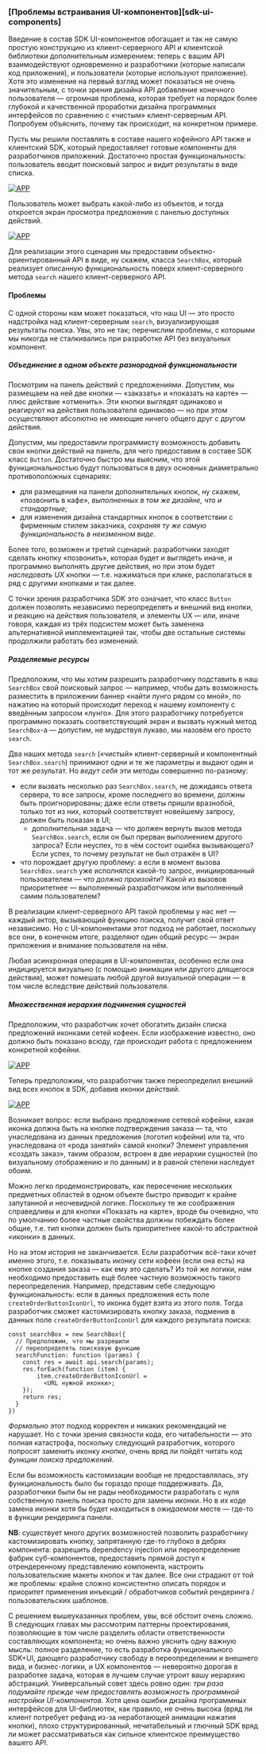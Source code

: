 ### [Проблемы встраивания UI-компонентов][sdk-ui-components]

Введение в состав SDK UI-компонентов обогащает и так не самую простую конструкцию из клиент-серверного API и клиентской библиотеки дополнительным измерением: теперь с вашим API взаимодействуют одновременно и разработчики (которые написали код приложения), и пользователи (которые используют приложение). Хотя это изменение на первый взгляд может показаться не очень значительным, с точки зрения дизайна API добавление конечного пользователя — огромная проблема, которая требует на порядок более глубокой и качественной проработки дизайна программных интерфейсов по сравнению с «чистым» клиент-серверным API. Попробуем объяснить, почему так происходит, на конкретном примере.

Пусть мы решили поставлять в составе нашего кофейного API также и клиентский SDK, который предоставляет готовые компоненты для разработчиков приложений. Достаточно простая функциональность: пользователь вводит поисковый запрос и видит результаты в виде списка.

[![APP](/img/mockups/01.png "Основной экран приложения с результатами поиска")]()

Пользователь может выбрать какой-либо из объектов, и тогда откроется экран просмотра предложения с панелью доступных действий.

[![APP](/img/mockups/02.png "Панель просмотра предложения")]()

Для реализации этого сценария мы предоставим объектно-ориентированный API в виде, ну скажем, класса `SearchBox`, который реализует описанную функциональность поверх клиент-серверного метода `search` нашего клиент-серверного API.

#### Проблемы

С одной стороны нам может показаться, что наш UI — это просто надстройка над клиент-серверным `search`, визуализирующая результаты поиска. Увы, это не так; перечислим проблемы, с которыми мы никогда не сталкивались при разработке API без визуальных компонент.

##### Объединение в одном объекте разнородной функциональности

Посмотрим на панель действий с предложениями. Допустим, мы размещаем на ней две кнопки — «заказать» и «показать на карте» — плюс действие «отменить». Эти кнопки выглядят одинаково и реагируют на действия пользователя одинаково — но при этом осуществляют абсолютно не имеющие ничего общего друг с другом действия.

Допустим, мы предоставили программисту возможность добавить свои кнопки действий на панель, для чего предоставим в составе SDK класс `Button`. Достаточно быстро мы выясним, что этой функциональностью будут пользоваться в двух основных диаметрально противоположных сценариях:
  * для размещения на панели дополнительных кнопок, ну скажем, «позвонить в кафе», *выполненных в том же дизайне, что и стандартные*;
  * для изменения дизайна стандартных кнопок в соответствии с фирменным стилем заказчика, *сохраняя ту же самую функциональность в неизменном виде*.

Более того, возможен и третий сценарий: разработчики заходят сделать кнопку «позвонить», которая будет и выглядеть иначе, и программно выполнять другие действия, но при этом будет *наследовать UX* кнопки — т.е. нажиматься при клике, располагаться в ряд с другими кнопками и так далее.

С точки зрения разработчика SDK это означает, что класс `Button` должен позволять независимо переопределять и внешний вид кнопки, и реакцию на действия пользователя, и элементы UX — или, иначе говоря, каждая из трёх подсистем может быть заменена альтернативной имплементацией так, чтобы две остальные системы продолжили работать без изменений.

##### Разделяемые ресурсы

Предположим, что мы хотим разрешить разработчику подставить в наш `SearchBox` свой поисковый запрос — например, чтобы дать возможность разместить в приложении баннер «найти лунго рядом со мной», по нажатию на который происходит переход к нашему компоненту с введённым запросом «лунго». Для этого разработчику потребуется программно показать соответствующий экран и вызвать нужный метод `SearchBox`-а — допустим, не мудрствуя лукаво, мы назовём его просто `search`.

Два наших метода `search` («чистый» клиент-серверный и компонентный `SearchBox.search`) принимают одни и те же параметры и выдают один и тот же результат. Но *ведут себя* эти методы совершенно по-разному:
  * если вызвать несколько раз `SearchBox.search`, не дожидаясь ответа сервера, то все запросы, кроме последнего во времени, должны быть проигнорированы; даже если ответы пришли вразнобой, только тот из них, который соответствует новейшему запросу, должен быть показан в UI;
      * дополнительная задача — что должен вернуть вызов метода `SearchBox.search`, если он был прерван выполнением другого запроса? Если неуспех, то в чём состоит ошибка вызывающего? Если успех, то почему результат не был отражён в UI?
  * что порождает другую проблему: а если в момент вызова `SearchBox.search` уже исполнялся какой-то запрос, инициированный пользователем — *что должно произойти*? Какой из вызовов приоритетнее — выполненный разработчиком или выполненный самим пользователем?

В реализации клиент-серверного API такой проблемы у нас нет — каждый актор, вызывающий функцию поиска, получит свой ответ независимо. Но с UI-компонентами этот подход не работает, поскольку все они, в конечном итоге, разделяют один общий ресурс — экран приложения и внимание пользователя на нём.

Любая асинхронная операция в UI-компонентах, особенно если она индицируется визуально (с помощью анимации или другого длящегося действия), может помешать любой другой визуальной операции — в том числе вследствие действий пользователя.

##### Множественная иерархия подчинения сущностей

Предположим, что разработчик хочет обогатить дизайн списка предложений иконками сетей кофеен. Если изображение известно, оно должно быть показано всюду, где происходит работа с предложением конкретной кофейни.

[![APP](/img/mockups/03.png "Результаты поиска с иконкой кофейни")]()

Теперь предположим, что разработчик также переопределил внешний вид всех кнопок в SDK, добавив иконки действий.

[![APP](/img/mockups/04.png "Панель показа предложения с иконками действий")]()

Возникает вопрос: если выбрано предложение сетевой кофейни, какая иконка должна быть на кнопке подтверждения заказа — та, что унаследована из данных предложения (логотип кофейни) или та, что унаследована от «рода занятий» самой кнопки? Элемент управления «создать заказ», таким образом, встроен в две иерархии сущностей (по визуальному отображению и по данным) и в равной степени наследует обоим.

Можно легко продемонстрировать, как пересечение нескольких предметных областей в одном объекте быстро приводит к крайне запутанной и неочевидной логике. Поскольку те же соображения справедливы и для кнопки «Показать на карте», вроде бы очевидно, что по умолчанию более частные свойства должны побеждать более общие, т.е. тип кнопки должен быть приоритетнее какой-то абстрактной «иконки» в данных.

Но на этом история не заканчивается. Если разработчик всё-таки хочет именно этого, т.е. показывать иконку сети кофеен (если она есть) на кнопке создания заказа — как ему это сделать? Из той же логики, нам необходимо предоставить ещё более частную возможность такого переопределения. Например, представим себе следующую функциональность: если в данных предложения есть поле `createOrderButtonIconUrl`, то иконка будет взята из этого поля. Тогда разработчик сможет кастомизировать кнопку заказа, подменив в данных поле `createOrderButtonIconUrl` для каждого результата поиска:

```
const searchBox = new SearchBox({
  // Предположим, что мы разрешили
  // переопределять поисковую функцию
  searchFunction: function (params) {
    const res = await api.search(params);
    res.forEach(function (item) {
        item.createOrderButtonIconUrl = 
          <URL нужной иконки>;
    });
    return res;
  }
})
```

*Формально* этот подход корректен и никаких рекомендаций не нарушает. Но с точки зрения связности кода, его читабельности — это полная катастрофа, поскольку следующий разработчик, которого попросят заменить иконку *кнопке*, очень вряд ли пойдёт читать код *функции поиска предложений*.

Если бы возможность кастомизации вообще не предоставлялась, эту функциональность было бы гораздо проще поддерживать. Да, разработчики были бы не рады необходимости разработать с нуля собственную панель поиска просто для замены иконки. Но в их коде замена иконки хотя бы будет находиться в *ожидаемом* месте — где-то в функции рендеринга панели.

**NB**: существует много других возможностей позволить разработчику кастомизировать кнопку, запрятанную где-то глубоко в дебрях компонента: разрешить dependency injection или переопределение фабрик суб-компонентов, предоставить прямой доступ к отрендеренному представлению компонента, настроить пользовательские макеты кнопок и так далее. Все они страдают от той же проблемы: крайне сложно консистентно описать порядок и приоритет применения инъекций / обработчиков событий рендеринга / пользовательских шаблонов.

С решением вышеуказанных проблем, увы, всё обстоит очень сложно. В следующих главах мы рассмотрим паттерны проектирования, позволяющие в том числе разделить области ответственности составляющих компонента; но очень важно уяснить одну важную мысль: полное разделение, то есть разработка функционального SDK+UI, дающего разработчику свободу в переопределении и внешнего вида, и бизнес-логики, и UX компонентов — невероятно дорогая в разработке задача, которая в лучшем случае утроит вашу иерархию абстракций. Универсальный совет здесь ровно один: *три раза подумайте прежде чем предоставлять возможность программной настройки UI-компонентов*. Хотя цена ошибки дизайна программных интерфейсов  для UI-библиотек, как правило, не очень высока (вряд ли клиент потребует рефанд из-за неработающей анимации нажатия кнопки), плохо структурированный, нечитабельный и глючный SDK вряд ли может рассматриваться как сильное клиентское преимущество вашего API.
